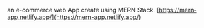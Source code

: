 an e-commerce web App create using MERN Stack.
[https://mern-app.netlify.app/](https://mern-app.netlify.app/)

